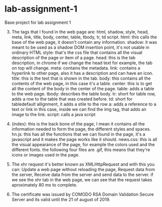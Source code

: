 # lab-assignment-1
Base project for lab assignment 1

3. The tags that I found in the web page are: html, shadow, style, head, meta, link, title, body, center, table, tbody, tr, td script.
	html: this calls the base of the web page, it doesn't contain any information.
	shadow:  it was meant to be used as a shadow DOM insertion point, it's not usable in ordinary HTML
	style: that's the css file that contains all the visual description of the page or item of a page.
	head: this is the tab description, in chrome if we change the head text for example, the tab on top will change.
		meta: contains the metadata.
		link: contains a hyperlink to other page, also it has a description and can have an icon.
		title: this is the text that is shown in the tab.
	body: this contains all the contents of the web page, in this case it's a table.
		center: this is to get all the content of the body in the center of the page.
		table: adds a table to the web page.
		tbody: describes the table body.
			tr: short for table row, adds a row to the table that was created before.
			td: short for tabledefault allignment, it adds a stile to the row
			a: adds a reference to a text or link in this case, inside we can find the img tag, that adds an image to the link.
	script: calls a java script		
	
4. (index): this is the back bone of the page, I mean it contains all the information needed to form the page, the different styles and spaces.
	hn.js: this has all the functions that we can found in the page, it's a javascript and it makes the page works like it should.
	news.css: this is all the visual appearance of the page, for example the colors used and the different fonts.
	the following four files are .gif, this means that they're icons or images used in the page.
	

			
5. The xhr request it's better known as XMLHttpRequest and with this you can:
	Update a web page without reloading the page, Request data from the server, Receive data from the server	and send data to the server.
	if we see the xhr tab in the web page, we can see that the request takes aproximately 80 ms to complete.

6. The certificate was issued by COMODO RSA Domain Validation Secure Server and its valid until the 21 of august of 2019.
